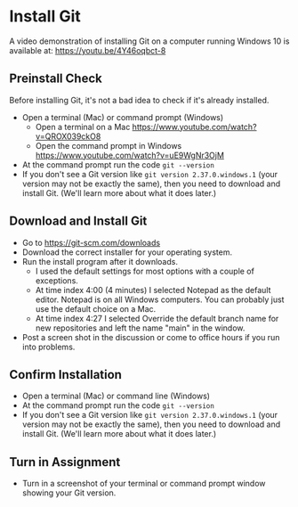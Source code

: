 # Install Git

A video demonstration of installing Git on a computer running Windows 10 is available at: https://youtu.be/4Y46oqbct-8

## Preinstall Check

Before installing Git, it's not a bad idea to check if it's already installed.

* Open a terminal (Mac) or command prompt (Windows)
  * Open a terminal on a Mac https://www.youtube.com/watch?v=QROX039ckO8
  * Open the command prompt in Windows https://www.youtube.com/watch?v=uE9WgNr3OjM
* At the command prompt run the code `git --version`
* If you don't see a Git version like `git version 2.37.0.windows.1` (your version may not be exactly the same), then you need to download and install Git. (We'll learn more about what it does later.)

## Download and Install Git

* Go to https://git-scm.com/downloads
* Download the correct installer for your operating system. 
* Run the install program after it downloads.
  * I used the default settings for most options with a couple of exceptions.
  * At time index 4:00 (4 minutes) I selected Notepad as the default editor. Notepad is on all Windows computers. You can probably just use the default choice on a Mac.
  * At time index 4:27 I selected Override the default branch name for new repositories and left the name "main" in the window.
* Post a screen shot in the discussion or come to office hours if you run into problems.

## Confirm Installation

* Open a terminal (Mac) or command line (Windows)
* At the command prompt run the code `git --version`
* If you don't see a Git version like `git version 2.37.0.windows.1` (your version may not be exactly the same), then you need to download and install Git. (We'll learn more about what it does later.)

## Turn in Assignment

* Turn in a screenshot of your terminal or command prompt window showing your Git version.
